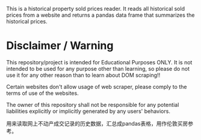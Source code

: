 This is a historical property sold prices reader. It reads all historical sold prices from a website and returns a pandas data frame that summarizes the historical prices.

# Disclaimer / Warning
This repository/project is intended for Educational Purposes ONLY. It is not intended to be used for any purpose other than learning, so please do not use it for any other reason than to learn about DOM scraping!!

Certain websites don't allow usage of web scraper, please comply to the terms of use of the websites.

The owner of this repository shall not be responsible for any potential liabilities explicitly or implicitly generated by any users' behaviors.

用来读取网上不动产成交记录的历史数据，汇总成pandas表格，用作伦敦买房参考。
